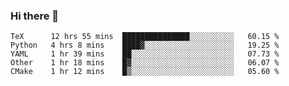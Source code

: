 ### Hi there 👋

<!--
**skywalkerwang98/skywalkerwang98** is a ✨ _special_ ✨ repository because its `README.md` (this file) appears on your GitHub profile.

Here are some ideas to get you started:

- 🔭 I’m currently working on ...
- 🌱 I’m currently learning ...
- 👯 I’m looking to collaborate on ...
- 🤔 I’m looking for help with ...
- 💬 Ask me about ...
- 📫 How to reach me: ...
- 😄 Pronouns: ...
- ⚡ Fun fact: ...
-->

<!--START_SECTION:waka-->
```text
TeX      12 hrs 55 mins  ███████████████░░░░░░░░░░   60.15 % 
Python   4 hrs 8 mins    ████▓░░░░░░░░░░░░░░░░░░░░   19.25 % 
YAML     1 hr 39 mins    ██░░░░░░░░░░░░░░░░░░░░░░░   07.73 % 
Other    1 hr 18 mins    █▓░░░░░░░░░░░░░░░░░░░░░░░   06.07 % 
CMake    1 hr 12 mins    █▒░░░░░░░░░░░░░░░░░░░░░░░   05.60 % 
```
<!--END_SECTION:waka-->
